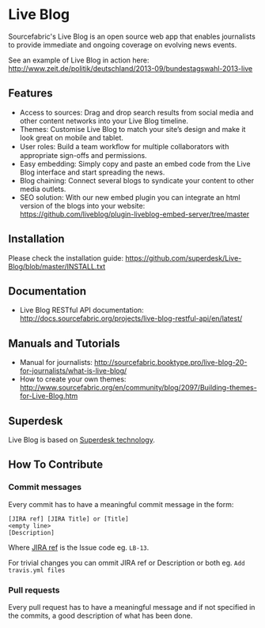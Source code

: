 Live Blog
=========

Sourcefabric's Live Blog is an open source web app that enables journalists to provide immediate and ongoing coverage on evolving news events.

See an example of Live Blog in action here: http://www.zeit.de/politik/deutschland/2013-09/bundestagswahl-2013-live

## Features

- Access to sources: Drag and drop search results from social media and other content networks into your Live Blog timeline.
- Themes: Customise Live Blog to match your site’s design and make it look great on mobile and tablet.
- User roles: Build a team workﬂow for multiple collaborators with appropriate sign-offs and permissions.
- Easy embedding: Simply copy and paste an embed code from the Live Blog interface and start spreading the news.
- Blog chaining: Connect several blogs to syndicate your content to other media outlets.
- SEO solution: With our new embed plugin you can integrate an html version of the blogs into your website: https://github.com/liveblog/plugin-liveblog-embed-server/tree/master

## Installation

Please check the installation guide: https://github.com/superdesk/Live-Blog/blob/master/INSTALL.txt

## Documentation

- Live Blog RESTful API documentation: http://docs.sourcefabric.org/projects/live-blog-restful-api/en/latest/

## Manuals and Tutorials

- Manual for journalists: http://sourcefabric.booktype.pro/live-blog-20-for-journalists/what-is-live-blog/
- How to create your own themes: http://www.sourcefabric.org/en/community/blog/2097/Building-themes-for-Live-Blog.htm

## Superdesk

Live Blog is based on [Superdesk technology](https://www.sourcefabric.org/en/superdesk/).

## How To Contribute

### Commit messages

Every commit has to have a meaningful commit message in the form:

```
[JIRA ref] [JIRA Title] or [Title]
<empty line>
[Description]
```

Where [JIRA ref](https://confluence.atlassian.com/display/FISHEYE/Using+smart+commits) is the Issue code eg. ```LB-13```.

For trivial changes you can ommit JIRA ref or Description or both eg. ```Add travis.yml files```

### Pull requests
Every pull request has to have a meaningful message and if not specified in the commits, a good description of what has been done.
